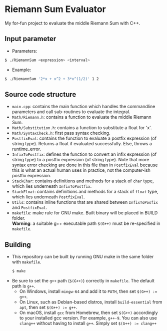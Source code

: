 # Riemann Sum Evaluator
My for-fun project to evaluate the middle Riemann Sum with C++.

## Input parameter
* Parameters:
```bash
$ ./RiemannSum <expression> <interval>
```
* Example: 
```bash
$ ./RiemannSum '2*x + x^2 + 3*x^(1/2)' 1 2
```

## Source code structure
* ``main.cpp``: contains the main function which handles the commandline parameters and call sub-routines to evaluate the integral.
* ``Math/Riemann.h``: contains a function to evaluate the middle Riemann Sum.
* ``Math/Substitution.h``: contains a function to substitute a float for 'x'.
* ``Math/SyntaxCheck.h``: first pass syntax checking.
* ``PostfixEval``: contains the function to evaluate a postfix expression (of string type). Returns a float if evaluated successfully. Else, throws a runtime_error.
* ``InfixToPostfix``: defines the function to convert an infix expression (of string type) to a postfix expression (of string type). Note that more syntax error checking are done in this file than in ``PostfixEval`` because this is what an actual human uses in practice, not the computer-ish postfix expression.
* ``StackChar``: contains definitions and methods for a stack of ``char`` type, which lies underneath ``InfixToPostfix``.
* ``StackFloat``: contains definitions and methods for a stack of ``float`` type, which lies underneath ``PostfixEval``.
* ``Utils``: contains inline functions that are shared between ``InfixToPosfix`` and ``PostfixEval``.
* ``makefile``: make rule for GNU make. Built binary will be placed in BUILD folder.<br> **Warning**: a suitable g++ executable path ``$(G++)`` must be re-specified in ``makefile``.

## Building
* This repository can be built by running GNU make in the same folder with ```makefile```.
    ```bash
    $ make
    ```
* Be sure to set the ``g++`` path (``$(G++)``) correctly in ``makefile``. The default path is ``g++``.
    * On Windows, install ``mingw-64`` and add it to ``PATH``, then set ``$(G++) := g++``.
    * On Linux, such as Debian-based distros, install ``build-essential`` from ``apt``, then set ``$(G++) := g++``.
    * On macOS, install ``gcc`` from Homebrew, then set ``$(G++)`` accordingly to your installed gcc version. For example, ``g++-9``. You can also use ``clang++`` without having to install ``g++``. Simply set ``$(G++) := clang++``
